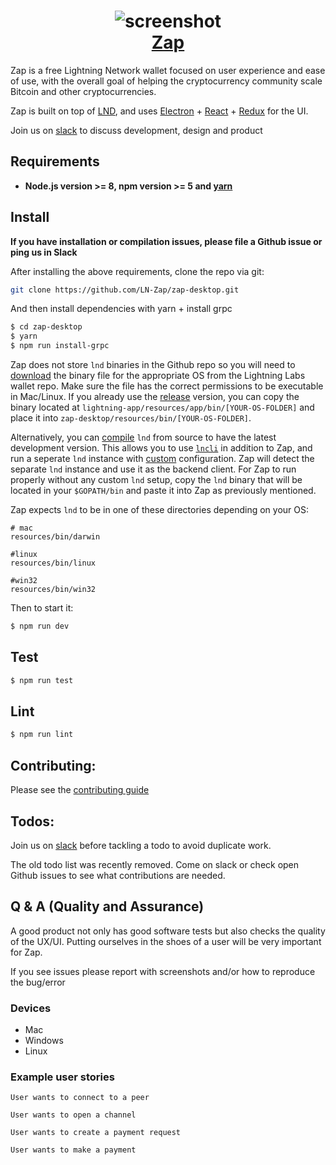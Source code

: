 <h1 align="center">
  <img src='http://zap.jackmallers.com/assets/desktop-f9a57ed49fc09119e2c9d3ba7337a5a7b42123b992b2eae14c356fc8a5ea25a3.png' alt="screenshot" />
  <br />
  <center>
    <a href='https://zap.jackmallers.com'>Zap</a>
  </center>
</h1>

Zap is a free Lightning Network wallet focused on user experience and ease of use, with the overall goal of helping the cryptocurrency community scale Bitcoin and other cryptocurrencies.

Zap is built on top of [LND](https://github.com/lightningnetwork/lnd), and uses
[Electron](https://electron.atom.io/) + [React](https://facebook.github.io/react/) + [Redux](https://github.com/reactjs/redux/tree/master/docs) for the UI.

Join us on [slack](https://join.slack.com/t/zaphq/shared_invite/enQtMzA4OTgxNTQ4NzUzLTQwYjkzZGM0ZWMwYmYyZTE2Y2E1YjM5NTIwOTU0M2I1Zjc2YWY1NTc4NjdhZWQxNTM1YzEzOGM2YTVlNWIwODc) to discuss development, design and product

## Requirements

* **Node.js version >= 8, npm version >= 5 and [yarn](https://yarnpkg.com/lang/en/docs/install/)**

## Install

**If you have installation or compilation issues, please file a Github issue or ping us in Slack**

After installing the above requirements, clone the repo via git:
```bash
git clone https://github.com/LN-Zap/zap-desktop.git
```

And then install dependencies with yarn + install grpc

```bash
$ cd zap-desktop
$ yarn
$ npm run install-grpc
```
Zap does not store `lnd` binaries in the Github repo so you will need to [download](https://github.com/lightninglabs/lightning-app/tree/master/apps/desktop/bin) the binary file for the appropriate OS from the Lightning Labs wallet repo. Make sure the file has the correct permissions to be executable in Mac/Linux. If you already use the [release](https://github.com/lightninglabs/lightning-app/releases) version, you can copy the binary located at `lightning-app/resources/app/bin/[YOUR-OS-FOLDER]` and place it into `zap-desktop/resources/bin/[YOUR-OS-FOLDER]`.

Alternatively, you can [compile](https://github.com/lightningnetwork/lnd/blob/master/docs/INSTALL.md) `lnd` from source to have the latest development version. This allows you to use [`lncli`](http://dev.lightning.community/overview/#lnd-interfaces) in addition to Zap, and run a seperate `lnd` instance with [custom](http://dev.lightning.community/guides/installation/#lnd) configuration. Zap will detect the separate `lnd` instance and use it as the backend client. For Zap to run properly without any custom `lnd` setup, copy the `lnd` binary that will be located in your `$GOPATH/bin` and paste it into Zap as previously mentioned.

Zap expects `lnd` to be in one of these directories depending on your OS:

```
# mac
resources/bin/darwin

#linux
resources/bin/linux

#win32
resources/bin/win32
```

Then to start it:
```bash
$ npm run dev
```

## Test
```bash
$ npm run test
```

## Lint
```bash
$ npm run lint
```

## Contributing:
Please see the [contributing guide](https://github.com/LN-Zap/zap-desktop/blob/master/CONTRIBUTING.md)

## Todos:
Join us on [slack](https://join.slack.com/t/zaphq/shared_invite/enQtMzA4OTgxNTQ4NzUzLTQwYjkzZGM0ZWMwYmYyZTE2Y2E1YjM5NTIwOTU0M2I1Zjc2YWY1NTc4NjdhZWQxNTM1YzEzOGM2YTVlNWIwODc) before tackling a todo to avoid duplicate work. 

The old todo list was recently removed. Come on slack or check open Github issues to see what contributions are needed.

## Q & A (Quality and Assurance)

A good product not only has good software tests but also checks the quality of the UX/UI. Putting ourselves in the shoes of a user will be very important for Zap.

If you see issues please report with screenshots and/or how to reproduce the bug/error

### Devices
- Mac
- Windows
- Linux

### Example user stories
`User wants to connect to a peer`

`User wants to open a channel`

`User wants to create a payment request`

`User wants to make a payment`
